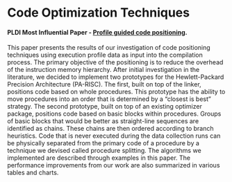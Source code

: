 # Code Optimization Techniques

#### PLDI Most Influential Paper - [Profile guided code positioning]( https://dl.acm.org/citation.cfm?id=93550&coll=portal&dl=ACM). 

This paper presents the results of our investigation of code positioning techniques using execution profile data as input into the compilation process. The primary objective of the positioning is to reduce the overhead of the instruction memory hierarchy. After initial investigation in the literature, we decided to implement two prototypes for the Hewlett-Packard Precision Architecture (PA-RISC). The first, built on top of the linker, positions code based on whole procedures. This prototype has the ability to move procedures into an order that is determined by a “closest is best” strategy. The second prototype, built on top of an existing optimizer package, positions code based on basic blocks within procedures. Groups of basic blocks that would be better as straight-line sequences are identified as chains. These chains are then ordered according to branch heuristics. Code that is never executed during the data collection runs can be physically separated from the primary code of a procedure by a technique we devised called procedure splitting. The algorithms we implemented are described through examples in this paper. The performance improvements from our work are also summarized in various tables and charts.


